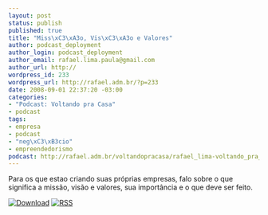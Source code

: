 ```yaml
--- 
layout: post
status: publish
published: true
title: "Miss\xC3\xA3o, Vis\xC3\xA3o e Valores"
author: podcast_deployment
author_login: podcast_deployment
author_email: rafael.lima.paula@gmail.com
author_url: http://
wordpress_id: 233
wordpress_url: http://rafael.adm.br/?p=233
date: 2008-09-01 22:37:20 -03:00
categories: 
- "Podcast: Voltando pra Casa"
- podcast
tags: 
- empresa
- podcast
- "neg\xC3\xB3cio"
- empreendedorismo
podcast: http://rafael.adm.br/voltandopracasa/rafael_lima-voltando_pra_casa-0012.mp3
---
```

Para os que estao criando suas próprias empresas, falo sobre o que significa a missão, visão e valores, sua importância e o que deve ser feito. 

<a class="noborder" href="http://rafael.adm.br/voltandopracasa/rafael_lima-voltando_pra_casa-0012.mp3" title="Download"><img src="http://rafael.adm.br/wp-content/themes/rafael_lima-rockinblue/images/download_green.gif" border="0" alt="Download" /></a> <a class="noborder" href="http://feeds.feedburner.com/rafael_lima_podcast" title="RSS"><img src="http://rafael.adm.br/wp-content/themes/rafael_lima-rockinblue/images/icn-feed-16x16.png" border="0" alt="RSS" /></a>


